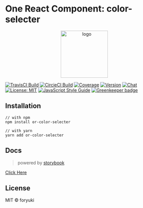 # One React Component: color-selecter


<p align="center"><img width="150" src="https://cdn.rawgit.com/one-react/assets/2a4f10b4/logo%402x.png" alt="logo"></p>

[![TravisCI Build](https://img.shields.io/travis/one-react/color-selecter.svg)](https://travis-ci.org/one-react/color-selecter)
[![CircieCI Build](https://img.shields.io/circleci/project/github/one-react/color-selecter.svg)](https://circleci.com/gh/one-react/color-selecter)
[![Coverage](https://img.shields.io/codecov/c/github/one-react/color-selecter.svg)](https://codecov.io/gh/one-react/color-selecter) 
[![Version](https://img.shields.io/npm/v/or-color-selecter.svg)](https://www.npmjs.com/package/or-color-selecter)
[![Chat](https://img.shields.io/gitter/room/one-react-org/Lobby.svg)](https://gitter.im/one-react-org/Lobby)
[![License: MIT](https://img.shields.io/badge/License-MIT-brightgreen.svg)](https://opensource.org/licenses/MIT)
[![JavaScript Style Guide](https://img.shields.io/badge/code_style-standard-brightgreen.svg)](https://standardjs.com)
[![Greenkeeper badge](https://badges.greenkeeper.io/one-react/color-selecter.svg)](https://greenkeeper.io/) 

## Installation
```
// with npm
npm install or-color-selecter

// with yarn
yarn add or-color-selecter
```

## Docs
> powered by [storybook](https://storybook.js.org/)

[Click Here](https://one-react.github.io/color-selecter)

## License

MIT &copy; foryuki
